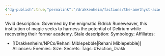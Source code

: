 ```yaml
---
{"dg-publish":true,"permalink":"/drakkenheim/factions/the-amethyst-academy/"}
---
```



Vivid description: Governed by the enigmatic Eldrick Runeweaver, this institution of magic seeks to harness the potential of Delirium while recovering their former academy.
Stale description: 
Symbology: 
Affiliates: 
- [[Drakkenheim/NPCs/Rehani Miblepebble\|Rehani Miblepebble]]
Alliances: 
Enemies: 
Size: 
Secrets: 
Tags: #Faction_Drakk 